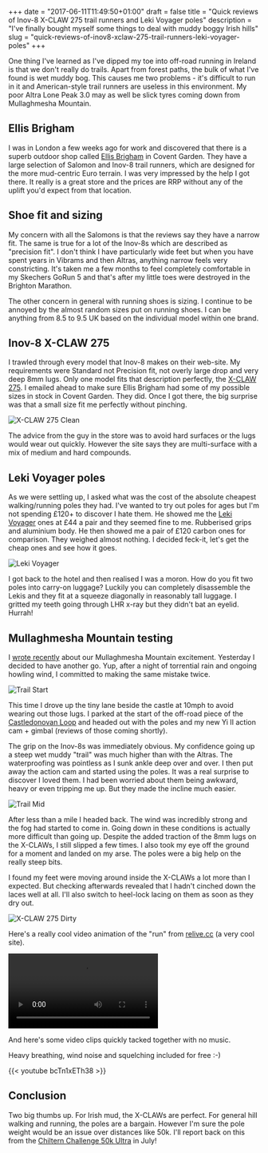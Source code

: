+++
date = "2017-06-11T11:49:50+01:00"
draft = false
title = "Quick reviews of Inov-8 X-CLAW 275 trail runners and Leki Voyager poles"
description = "I've finally bought myself some things to deal with muddy boggy Irish hills"
slug = "quick-reviews-of-inov8-xclaw-275-trail-runners-leki-voyager-poles"
+++

One thing I've learned as I've dipped my toe into off-road running in Ireland is that we don't really do trails. Apart from forest paths, the bulk of what I've found is wet muddy bog. This causes me two problems - it's difficult to run in it and American-style trail runners are useless in this environment. My poor Altra Lone Peak 3.0 may as well be slick tyres coming down from Mullaghmesha Mountain.

## Ellis Brigham
I was in London a few weeks ago for work and discovered that there is a superb outdoor shop called [Ellis Brigham](https://www.ellis-brigham.com/) in Covent Garden. They have a large selection of Salomon and Inov-8 trail runners, which are designed for the more mud-centric Euro terrain. I was very impressed by the help I got there. It really is a great store and the prices are RRP without any of the uplift you'd expect from that location. 

## Shoe fit and sizing
My concern with all the Salomons is that the reviews say they have a narrow fit. The same is true for a lot of the Inov-8s which are described as "precision fit". I don't think I have particularly wide feet but when you have spent years in Vibrams and then Altras, anything narrow feels very constricting. It's taken me a few months to feel completely comfortable in my Skechers GoRun 5 and that's after my little toes were destroyed in the Brighton Marathon.

The other concern in general with running shoes is sizing. I continue to be annoyed by the almost random sizes put on running shoes. I can be anything from 8.5 to 9.5 UK based on the individual model within one brand.

## Inov-8 X-CLAW 275
I trawled through every model that Inov-8 makes on their web-site. My requirements were Standard not Precision fit, not overly large drop and very deep 8mm lugs. Only one model fits that description perfectly, the [X-CLAW 275](https://www.inov-8.com/row/x-claw-275-mens-trail-running-shoes-black/). I emailed ahead to make sure Ellis Brigham had some of my possible sizes in stock in Covent Garden. They did. Once I got there, the big surprise was that a small size fit me perfectly without pinching.

![X-CLAW 275 Clean](https://d1tidq54inel9p.cloudfront.net/wp-content/uploads/2017/06/2017-06-09%2021.41.31.jpg)

The advice from the guy in the store was to avoid hard surfaces or the lugs would wear out quickly. However the site says they are multi-surface with a mix of medium and hard compounds.

## Leki Voyager poles
As we were settling up, I asked what was the cost of the absolute cheapest walking/running poles they had. I've wanted to try out poles for ages but I'm not spending £120+ to discover I hate them. He showed me the [Leki Voyager](https://www.leki.co.uk/trekking-poles-c192/leki-voyager-walking-sticks-pair-p1177) ones at £44 a pair and they seemed fine to me. Rubberised grips and aluminium body. He then showed me a pair of £120 carbon ones for comparison. They weighed almost nothing. I decided feck-it, let's get the cheap ones and see how it goes.

![Leki Voyager](https://d1tidq54inel9p.cloudfront.net/wp-content/uploads/2017/06/leki_voyager.jpg)

I got back to the hotel and then realised I was a moron. How do you fit two poles into carry-on luggage? Luckily you can completely disassemble the Lekis and they fit at a squeeze diagonally in reasonably tall luggage. I gritted my teeth going through LHR x-ray but they didn't bat an eyelid. Hurrah!

## Mullaghmesha Mountain testing
I [wrote recently](http://conoroneill.com/2017/05/01/conors-roundup-of-recent-runs/) about our Mullaghmesha Mountain excitement. Yesterday I decided to have another go. Yup, after a night of torrential rain and ongoing howling wind, I committed to making the same mistake twice.

![Trail Start](https://d1tidq54inel9p.cloudfront.net/wp-content/uploads/2017/06/YDXJ0052.JPG)

This time I drove up the tiny lane beside the castle at 10mph to avoid wearing out those lugs. I parked at the start of the off-road piece of the [Castledonovan Loop](http://www.activeme.ie/guides/walks/castledonovan-loop-walk-drimoleague-west-cork-ireland/) and headed out with the poles and my new Yi II action cam + gimbal (reviews of those coming shortly).

The grip on the Inov-8s was immediately obvious. My confidence going up a steep wet muddy "trail" was much higher than with the Altras. The waterproofing was pointless as I sunk ankle deep over and over. I then put away the action cam and started using the poles. It was a real surprise to discover I loved them. I had been worried about them being awkward, heavy or even tripping me up. But they made the incline much easier.

![Trail Mid](https://d1tidq54inel9p.cloudfront.net/wp-content/uploads/2017/06/YDXJ0029.JPG)

After less than a mile I headed back. The wind was incredibly strong and the fog had started to come in. Going down in these conditions is actually more difficult than going up. Despite the added traction of the 8mm lugs on the X-CLAWs, I still slipped a few times. I also took my eye off the ground for a moment and landed on my arse. The poles were a big help on the really steep bits.

I found my feet were moving around inside the X-CLAWs a lot more than I expected. But checking afterwards revealed that I hadn't cinched down the laces well at all. I'll also switch to heel-lock lacing on them as soon as they dry out.

![X-CLAW 275 Dirty](https://d1tidq54inel9p.cloudfront.net/wp-content/uploads/2017/06/2017-06-10%2013.21.35.jpg)


Here's a really cool video animation of the "run" from [relive.cc](https://www.relive.cc) (a very cool site).

<video controls>
<source src="/images/2017/06/Relive_Castledonovan_Mullaghmesha_Loop_20170819.mp4" type="video/mp4">
Your browser does not support the video tag.
</video>

And here's some video clips quickly tacked together with no music. 

Heavy breathing, wind noise and squelching included for free :-)

{{< youtube bcTn1xETh38 >}}


## Conclusion
Two big thumbs up. For Irish mud, the X-CLAWs are perfect. For general hill walking and running, the poles are a bargain. However I'm sure the pole weight would be an issue over distances like 50k. I'll report back on this from the [Chiltern Challenge 50k Ultra](http://www.xnrg.co.uk/events/details/chiltern-challenge-ultra2017.aspx) in July!


<script type="application/ld+json">
  {
    "@context": "https://schema.org/",
    "@type": "Review",
    "author": {
      "@type": "Person",
      "name": "Conor O'Neill"
    },
    "itemReviewed": {
      "@type": "Product",
      "image": "https://d1tidq54inel9p.cloudfront.net/wp-content/uploads/2017/06/2017-06-10%2013.21.35.jpg",
      "name": "Inov-8 X-CLAW 275"
    },
    "reviewRating": {
      "@type": "Rating",
      "ratingValue": "4"
    },
    "name": "Two big thumbs up. For Irish mud, the X-CLAWs are perfect.",
    "reviewBody": "For nasty boggy ground these are ideal. But you'll struggle going road to trail.",
    "datePublished": "2017-06-11",
    "publisher": {
      "@type": "Organization",
      "name": "conoroneill.com"
    }
  }
</script>


<script type="application/ld+json">
  {
    "@context": "https://schema.org/",
    "@type": "Review",
    "author": {
      "@type": "Person",
      "name": "Conor O'Neill"
    },
    "itemReviewed": {
      "@type": "Product",
      "image": "https://d1tidq54inel9p.cloudfront.net/wp-content/uploads/2017/06/leki_voyager.jpg",
      "name": "Leki Voyager poles"
    },
    "reviewRating": {
      "@type": "Rating",
      "ratingValue": "4"
    },
    "name": "A great set of poles for beginners.",
    "reviewBody": "Inexpensive and strong but you'll need something lighter over long distances.",
    "datePublished": "2017-06-11",
    "publisher": {
      "@type": "Organization",
      "name": "conoroneill.com"
    }
  }
</script>

